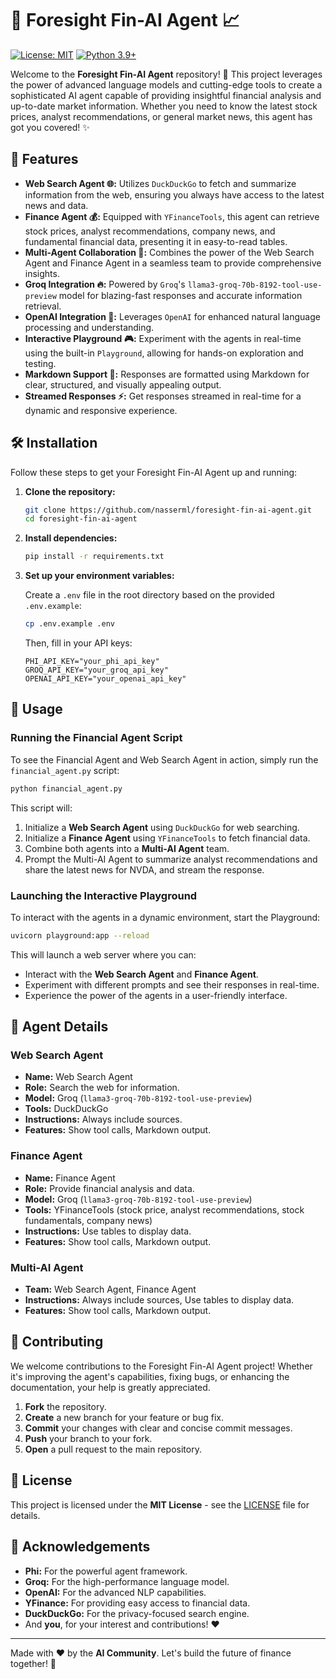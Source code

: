# 🔮 Foresight Fin-AI Agent 📈

[![License: MIT](https://img.shields.io/badge/License-MIT-yellow.svg)](https://opensource.org/licenses/MIT)
[![Python 3.9+](https://img.shields.io/badge/Python-3.9+-blue.svg)](https://www.python.org/downloads/release/python-390/)

Welcome to the **Foresight Fin-AI Agent** repository! 🚀 This project leverages the power of advanced language models and cutting-edge tools to create a sophisticated AI agent capable of providing insightful financial analysis and up-to-date market information. Whether you need to know the latest stock prices, analyst recommendations, or general market news, this agent has got you covered! ✨

## 🌟 Features

*   **Web Search Agent 🌐:** Utilizes `DuckDuckGo` to fetch and summarize information from the web, ensuring you always have access to the latest news and data.
*   **Finance Agent 💰:** Equipped with `YFinanceTools`, this agent can retrieve stock prices, analyst recommendations, company news, and fundamental financial data, presenting it in easy-to-read tables.
*   **Multi-Agent Collaboration 🤝:** Combines the power of the Web Search Agent and Finance Agent in a seamless team to provide comprehensive insights.
*   **Groq Integration 🔥:** Powered by `Groq`'s `llama3-groq-70b-8192-tool-use-preview` model for blazing-fast responses and accurate information retrieval.
*   **OpenAI Integration 🧠:** Leverages `OpenAI` for enhanced natural language processing and understanding.
*   **Interactive Playground 🎮:** Experiment with the agents in real-time using the built-in `Playground`, allowing for hands-on exploration and testing.
*   **Markdown Support 📝:** Responses are formatted using Markdown for clear, structured, and visually appealing output.
*   **Streamed Responses ⚡️:** Get responses streamed in real-time for a dynamic and responsive experience.

## 🛠️ Installation

Follow these steps to get your Foresight Fin-AI Agent up and running:

1. **Clone the repository:**

    ```bash
    git clone https://github.com/nasserml/foresight-fin-ai-agent.git
    cd foresight-fin-ai-agent
    ```

2. **Install dependencies:**

    ```bash
    pip install -r requirements.txt
    ```

3. **Set up your environment variables:**

    Create a `.env` file in the root directory based on the provided `.env.example`:

    ```bash
    cp .env.example .env
    ```

    Then, fill in your API keys:

    ```
    PHI_API_KEY="your_phi_api_key"
    GROQ_API_KEY="your_groq_api_key"
    OPENAI_API_KEY="your_openai_api_key"
    ```

## 🚀 Usage

### Running the Financial Agent Script

To see the Financial Agent and Web Search Agent in action, simply run the `financial_agent.py` script:

```bash
python financial_agent.py
```

This script will:

1. Initialize a **Web Search Agent** using `DuckDuckGo` for web searching.
2. Initialize a **Finance Agent** using `YFinanceTools` to fetch financial data.
3. Combine both agents into a **Multi-AI Agent** team.
4. Prompt the Multi-AI Agent to summarize analyst recommendations and share the latest news for NVDA, and stream the response.

### Launching the Interactive Playground

To interact with the agents in a dynamic environment, start the Playground:

```bash
uvicorn playground:app --reload
```

This will launch a web server where you can:

*   Interact with the **Web Search Agent** and **Finance Agent**.
*   Experiment with different prompts and see their responses in real-time.
*   Experience the power of the agents in a user-friendly interface.

## 🤖 Agent Details

### Web Search Agent

*   **Name:** Web Search Agent
*   **Role:** Search the web for information.
*   **Model:** Groq (`llama3-groq-70b-8192-tool-use-preview`)
*   **Tools:** DuckDuckGo
*   **Instructions:** Always include sources.
*   **Features:** Show tool calls, Markdown output.

### Finance Agent

*   **Name:** Finance Agent
*   **Role:** Provide financial analysis and data.
*   **Model:** Groq (`llama3-groq-70b-8192-tool-use-preview`)
*   **Tools:** YFinanceTools (stock price, analyst recommendations, stock fundamentals, company news)
*   **Instructions:** Use tables to display data.
*   **Features:** Show tool calls, Markdown output.

### Multi-AI Agent

*   **Team:** Web Search Agent, Finance Agent
*   **Instructions:** Always include sources, Use tables to display data.
*   **Features:** Show tool calls, Markdown output.

## 🤝 Contributing

We welcome contributions to the Foresight Fin-AI Agent project! Whether it's improving the agent's capabilities, fixing bugs, or enhancing the documentation, your help is greatly appreciated.

1. **Fork** the repository.
2. **Create** a new branch for your feature or bug fix.
3. **Commit** your changes with clear and concise commit messages.
4. **Push** your branch to your fork.
5. **Open** a pull request to the main repository.

## 📄 License

This project is licensed under the **MIT License** - see the [LICENSE](LICENSE) file for details.

## 🙏 Acknowledgements

*   **Phi:** For the powerful agent framework.
*   **Groq:** For the high-performance language model.
*   **OpenAI:** For the advanced NLP capabilities.
*   **YFinance:** For providing easy access to financial data.
*   **DuckDuckGo:** For the privacy-focused search engine.
*   And **you**, for your interest and contributions! ❤️

---

Made with ❤️ by the **AI Community**. Let's build the future of finance together! 🌠

